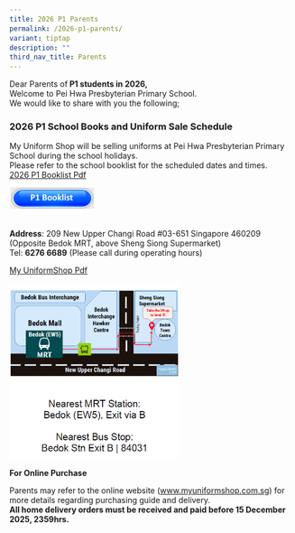 ```yaml
---
title: 2026 P1 Parents
permalink: /2026-p1-parents/
variant: tiptap
description: ""
third_nav_title: Parents
---
```

<p>Dear Parents of<strong> P1 students in 2026, &nbsp;</strong> 
<br>Welcome to Pei Hwa Presbyterian Primary School. &nbsp;
<br>We would like to share with you the following;
<br>
</p>
<h3>2026 P1 School Books and Uniform Sale Schedule</h3>
<p>My Uniform Shop will be selling uniforms at Pei Hwa Presbyterian Primary
School during the school holidays.
<br>Please refer to the school booklist for the scheduled dates and times.
<br><a href="/files/Booklist/2026/P1_Booklist.pdf" rel="noopener nofollow" target="_blank">2026 P1 Booklist Pdf</a>
</p>
<p></p><a class="isomer-image-wrapper" href="https://cms.isomer.gov.sg/files/Booklist/2026/P1_Booklist.pdf"><img style="width: 30%;" height="auto" width="100%" alt="" src="/images/Buttons/p1 booklist.JPG"></a>
<p>
<br><strong>Address</strong>: 209 New Upper Changi Road #03-651 Singapore
460209
<br>(Opposite Bedok MRT, above Sheng Siong Supermarket)
<br>Tel: <strong>6276 6689</strong> (Please call during operating hours)</p>
<p><a href="/files/School Uniform/2026/My_Uniform_Shop__ASIA__Pte_Ltd___Pei_Hwa_Presbyterian_Primary_School_2025_Letter_to_Parents.pdf" rel="noopener nofollow" target="_blank">My UniformShop Pdf</a>
</p><a class="isomer-image-wrapper" href="https://cms.isomer.gov.sg/files/School%20Uniform/2026/My_Uniform_Shop__ASIA__Pte_Ltd___Pei_Hwa_Presbyterian_Primary_School_2025_Letter_to_Parents.pdf"><img style="width: 60%;" height="auto" width="100%" alt="You may click here to find more info" src="/images/Picture Cover/uniform_shop_location.png"></a>
<p></p>
<p><strong>For Online Purchase</strong>
</p>
<p>Parents may refer to the online website (<a href="http://www.myuniformshop.com.sg" rel="noopener noreferrer nofollow" target="_blank">www.myuniformshop.com.sg</a>) for
more details regarding purchasing guide and delivery.
<br><strong>All home delivery orders must be received and paid before 15 December 2025, 2359hrs.</strong>
</p>